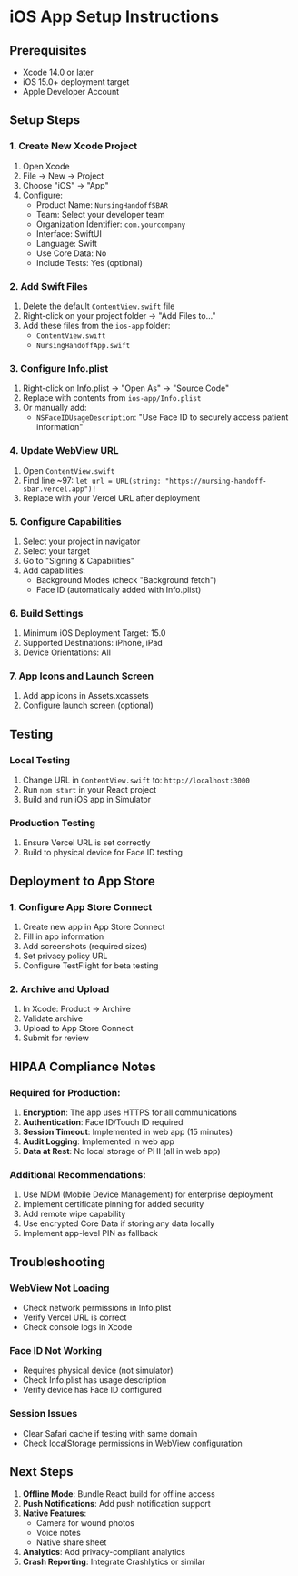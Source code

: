 # iOS App Setup Instructions

## Prerequisites
- Xcode 14.0 or later
- iOS 15.0+ deployment target
- Apple Developer Account

## Setup Steps

### 1. Create New Xcode Project
1. Open Xcode
2. File → New → Project
3. Choose "iOS" → "App"
4. Configure:
   - Product Name: `NursingHandoffSBAR`
   - Team: Select your developer team
   - Organization Identifier: `com.yourcompany`
   - Interface: SwiftUI
   - Language: Swift
   - Use Core Data: No
   - Include Tests: Yes (optional)

### 2. Add Swift Files
1. Delete the default `ContentView.swift` file
2. Right-click on your project folder → "Add Files to..."
3. Add these files from the `ios-app` folder:
   - `ContentView.swift`
   - `NursingHandoffApp.swift`

### 3. Configure Info.plist
1. Right-click on Info.plist → "Open As" → "Source Code"
2. Replace with contents from `ios-app/Info.plist`
3. Or manually add:
   - `NSFaceIDUsageDescription`: "Use Face ID to securely access patient information"

### 4. Update WebView URL
1. Open `ContentView.swift`
2. Find line ~97: `let url = URL(string: "https://nursing-handoff-sbar.vercel.app")!`
3. Replace with your Vercel URL after deployment

### 5. Configure Capabilities
1. Select your project in navigator
2. Select your target
3. Go to "Signing & Capabilities"
4. Add capabilities:
   - Background Modes (check "Background fetch")
   - Face ID (automatically added with Info.plist)

### 6. Build Settings
1. Minimum iOS Deployment Target: 15.0
2. Supported Destinations: iPhone, iPad
3. Device Orientations: All

### 7. App Icons and Launch Screen
1. Add app icons in Assets.xcassets
2. Configure launch screen (optional)

## Testing

### Local Testing
1. Change URL in `ContentView.swift` to: `http://localhost:3000`
2. Run `npm start` in your React project
3. Build and run iOS app in Simulator

### Production Testing
1. Ensure Vercel URL is set correctly
2. Build to physical device for Face ID testing

## Deployment to App Store

### 1. Configure App Store Connect
1. Create new app in App Store Connect
2. Fill in app information
3. Add screenshots (required sizes)
4. Set privacy policy URL
5. Configure TestFlight for beta testing

### 2. Archive and Upload
1. In Xcode: Product → Archive
2. Validate archive
3. Upload to App Store Connect
4. Submit for review

## HIPAA Compliance Notes

### Required for Production:
1. **Encryption**: The app uses HTTPS for all communications
2. **Authentication**: Face ID/Touch ID required
3. **Session Timeout**: Implemented in web app (15 minutes)
4. **Audit Logging**: Implemented in web app
5. **Data at Rest**: No local storage of PHI (all in web app)

### Additional Recommendations:
1. Use MDM (Mobile Device Management) for enterprise deployment
2. Implement certificate pinning for added security
3. Add remote wipe capability
4. Use encrypted Core Data if storing any data locally
5. Implement app-level PIN as fallback

## Troubleshooting

### WebView Not Loading
- Check network permissions in Info.plist
- Verify Vercel URL is correct
- Check console logs in Xcode

### Face ID Not Working
- Requires physical device (not simulator)
- Check Info.plist has usage description
- Verify device has Face ID configured

### Session Issues
- Clear Safari cache if testing with same domain
- Check localStorage permissions in WebView configuration

## Next Steps

1. **Offline Mode**: Bundle React build for offline access
2. **Push Notifications**: Add push notification support
3. **Native Features**: 
   - Camera for wound photos
   - Voice notes
   - Native share sheet
4. **Analytics**: Add privacy-compliant analytics
5. **Crash Reporting**: Integrate Crashlytics or similar